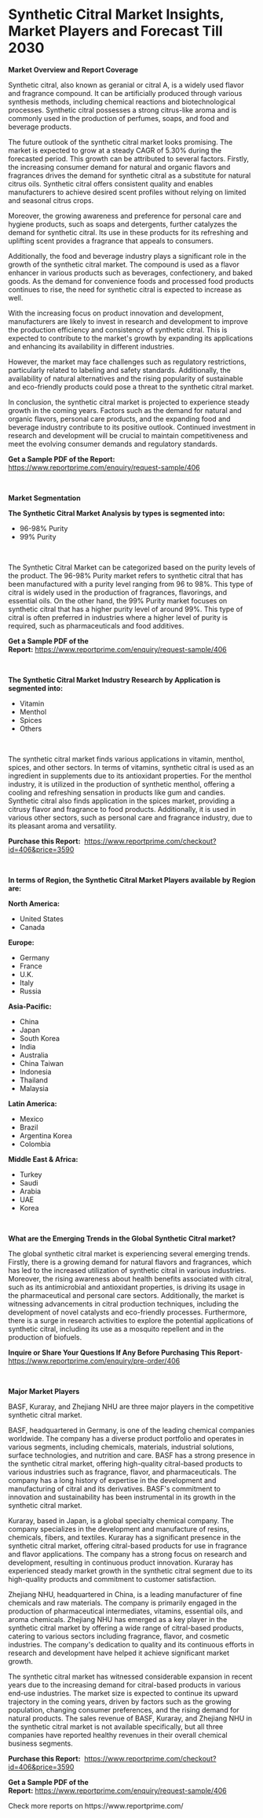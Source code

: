 <p><h1>Synthetic Citral Market Insights, Market Players and Forecast Till 2030</h1></p><p><strong>Market Overview and Report Coverage</strong></p>
<p><p>Synthetic citral, also known as geranial or citral A, is a widely used flavor and fragrance compound. It can be artificially produced through various synthesis methods, including chemical reactions and biotechnological processes. Synthetic citral possesses a strong citrus-like aroma and is commonly used in the production of perfumes, soaps, and food and beverage products.</p><p>The future outlook of the synthetic citral market looks promising. The market is expected to grow at a steady CAGR of 5.30% during the forecasted period. This growth can be attributed to several factors. Firstly, the increasing consumer demand for natural and organic flavors and fragrances drives the demand for synthetic citral as a substitute for natural citrus oils. Synthetic citral offers consistent quality and enables manufacturers to achieve desired scent profiles without relying on limited and seasonal citrus crops.</p><p>Moreover, the growing awareness and preference for personal care and hygiene products, such as soaps and detergents, further catalyzes the demand for synthetic citral. Its use in these products for its refreshing and uplifting scent provides a fragrance that appeals to consumers.</p><p>Additionally, the food and beverage industry plays a significant role in the growth of the synthetic citral market. The compound is used as a flavor enhancer in various products such as beverages, confectionery, and baked goods. As the demand for convenience foods and processed food products continues to rise, the need for synthetic citral is expected to increase as well.</p><p>With the increasing focus on product innovation and development, manufacturers are likely to invest in research and development to improve the production efficiency and consistency of synthetic citral. This is expected to contribute to the market's growth by expanding its applications and enhancing its availability in different industries.</p><p>However, the market may face challenges such as regulatory restrictions, particularly related to labeling and safety standards. Additionally, the availability of natural alternatives and the rising popularity of sustainable and eco-friendly products could pose a threat to the synthetic citral market.</p><p>In conclusion, the synthetic citral market is projected to experience steady growth in the coming years. Factors such as the demand for natural and organic flavors, personal care products, and the expanding food and beverage industry contribute to its positive outlook. Continued investment in research and development will be crucial to maintain competitiveness and meet the evolving consumer demands and regulatory standards.</p></p>
<p><strong>Get a Sample PDF of the Report:</strong> <a href="https://www.reportprime.com/enquiry/request-sample/406">https://www.reportprime.com/enquiry/request-sample/406</a></p>
<p>&nbsp;</p>
<p><strong>Market Segmentation</strong></p>
<p><strong>The Synthetic Citral Market Analysis by types is segmented into:</strong></p>
<p><ul><li>96-98% Purity</li><li>99% Purity</li></ul></p>
<p>&nbsp;</p>
<p><p>The Synthetic Citral Market can be categorized based on the purity levels of the product. The 96-98% Purity market refers to synthetic citral that has been manufactured with a purity level ranging from 96 to 98%. This type of citral is widely used in the production of fragrances, flavorings, and essential oils. On the other hand, the 99% Purity market focuses on synthetic citral that has a higher purity level of around 99%. This type of citral is often preferred in industries where a higher level of purity is required, such as pharmaceuticals and food additives.</p></p>
<p><strong>Get a Sample PDF of the Report:</strong>&nbsp;<a href="https://www.reportprime.com/enquiry/request-sample/406">https://www.reportprime.com/enquiry/request-sample/406</a></p>
<p>&nbsp;</p>
<p><strong>The Synthetic Citral Market Industry Research by Application is segmented into:</strong></p>
<p><ul><li>Vitamin</li><li>Menthol</li><li>Spices</li><li>Others</li></ul></p>
<p>&nbsp;</p>
<p><p>The synthetic citral market finds various applications in vitamin, menthol, spices, and other sectors. In terms of vitamins, synthetic citral is used as an ingredient in supplements due to its antioxidant properties. For the menthol industry, it is utilized in the production of synthetic menthol, offering a cooling and refreshing sensation in products like gum and candies. Synthetic citral also finds application in the spices market, providing a citrusy flavor and fragrance to food products. Additionally, it is used in various other sectors, such as personal care and fragrance industry, due to its pleasant aroma and versatility.</p></p>
<p><strong>Purchase this Report:</strong>&nbsp; <a href="https://www.reportprime.com/checkout?id=406&price=3590">https://www.reportprime.com/checkout?id=406&price=3590</a></p>
<p>&nbsp;</p>
<p><strong>In terms of Region, the Synthetic Citral Market Players available by Region are:</strong></p>
<p>
    <p> <strong> North America: </strong>
        <ul>
            <li>United States</li>
            <li>Canada</li>
        </ul>
        </p> 
    <p> <strong> Europe: </strong>
        <ul>
            <li>Germany</li>
            <li>France</li>
            <li>U.K.</li>
            <li>Italy</li>
            <li>Russia</li>
        </ul>
        </p> 
    <p> <strong> Asia-Pacific: </strong>
        <ul>
            <li>China</li>
            <li>Japan</li>
            <li>South Korea</li>
            <li>India</li>
            <li>Australia</li>
            <li>China Taiwan</li>
            <li>Indonesia</li>
            <li>Thailand</li>
            <li>Malaysia</li>
        </ul>
        </p> 
    <p> <strong> Latin America: </strong>
        <ul>
            <li>Mexico</li>
            <li>Brazil</li>
            <li>Argentina Korea</li>
            <li>Colombia</li>
        </ul>
        </p> 
    <p> <strong> Middle East & Africa: </strong>
        <ul>
            <li>Turkey</li>
            <li>Saudi</li>
            <li>Arabia</li>
            <li>UAE</li>
            <li>Korea</li>
        </ul>
    </p>
    </p>
<p>&nbsp;</p>
<p><strong>What are the Emerging Trends in the Global Synthetic Citral market?</strong></p>
<p><p>The global synthetic citral market is experiencing several emerging trends. Firstly, there is a growing demand for natural flavors and fragrances, which has led to the increased utilization of synthetic citral in various industries. Moreover, the rising awareness about health benefits associated with citral, such as its antimicrobial and antioxidant properties, is driving its usage in the pharmaceutical and personal care sectors. Additionally, the market is witnessing advancements in citral production techniques, including the development of novel catalysts and eco-friendly processes. Furthermore, there is a surge in research activities to explore the potential applications of synthetic citral, including its use as a mosquito repellent and in the production of biofuels.</p></p>
<p><strong>Inquire or Share Your Questions If Any Before Purchasing This Report</strong>- <a href="https://www.reportprime.com/enquiry/pre-order/406">https://www.reportprime.com/enquiry/pre-order/406</a></p>
<p>&nbsp;</p>
<p><strong>Major Market Players</strong></p>
<p><p>BASF, Kuraray, and Zhejiang NHU are three major players in the competitive synthetic citral market.</p><p>BASF, headquartered in Germany, is one of the leading chemical companies worldwide. The company has a diverse product portfolio and operates in various segments, including chemicals, materials, industrial solutions, surface technologies, and nutrition and care. BASF has a strong presence in the synthetic citral market, offering high-quality citral-based products to various industries such as fragrance, flavor, and pharmaceuticals. The company has a long history of expertise in the development and manufacturing of citral and its derivatives. BASF's commitment to innovation and sustainability has been instrumental in its growth in the synthetic citral market.</p><p>Kuraray, based in Japan, is a global specialty chemical company. The company specializes in the development and manufacture of resins, chemicals, fibers, and textiles. Kuraray has a significant presence in the synthetic citral market, offering citral-based products for use in fragrance and flavor applications. The company has a strong focus on research and development, resulting in continuous product innovation. Kuraray has experienced steady market growth in the synthetic citral segment due to its high-quality products and commitment to customer satisfaction.</p><p>Zhejiang NHU, headquartered in China, is a leading manufacturer of fine chemicals and raw materials. The company is primarily engaged in the production of pharmaceutical intermediates, vitamins, essential oils, and aroma chemicals. Zhejiang NHU has emerged as a key player in the synthetic citral market by offering a wide range of citral-based products, catering to various sectors including fragrance, flavor, and cosmetic industries. The company's dedication to quality and its continuous efforts in research and development have helped it achieve significant market growth.</p><p>The synthetic citral market has witnessed considerable expansion in recent years due to the increasing demand for citral-based products in various end-use industries. The market size is expected to continue its upward trajectory in the coming years, driven by factors such as the growing population, changing consumer preferences, and the rising demand for natural products. The sales revenue of BASF, Kuraray, and Zhejiang NHU in the synthetic citral market is not available specifically, but all three companies have reported healthy revenues in their overall chemical business segments.</p></p>
<p><strong>Purchase this Report:</strong>&nbsp;&nbsp;<a href="https://www.reportprime.com/checkout?id=406&price=3590">https://www.reportprime.com/checkout?id=406&price=3590</a></p>
<p></p>
<p><strong>Get a Sample PDF of the Report:</strong>&nbsp;<a href="https://www.reportprime.com/enquiry/request-sample/406">https://www.reportprime.com/enquiry/request-sample/406</a></p>
<p>Check more reports on https://www.reportprime.com/</p>